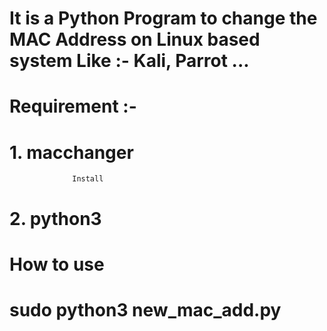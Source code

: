 # It is a Python Program to change the MAC Address on Linux based system Like :- Kali, Parrot ...
# Requirement :- 
#          1. macchanger
                  Install
#          2. python3
# How to use 
#        sudo python3 new_mac_add.py
